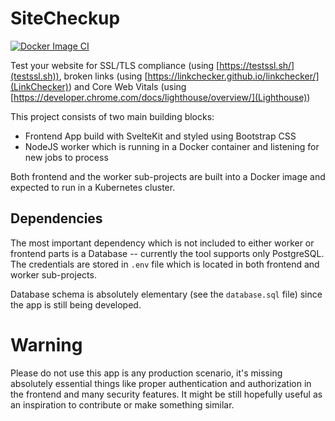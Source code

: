 # SiteCheckup

[![Docker Image CI](https://github.com/wooshcz/sitecheckup/actions/workflows/docker-image.yml/badge.svg)](https://github.com/wooshcz/sitecheckup/actions/workflows/docker-image.yml)

Test your website for SSL/TLS compliance (using [https://testssl.sh/](testssl.sh)), broken links (using [https://linkchecker.github.io/linkchecker/](LinkChecker)) and Core Web Vitals (using [https://developer.chrome.com/docs/lighthouse/overview/](Lighthouse))

This project consists of two main building blocks:
- Frontend App build with SvelteKit and styled using Bootstrap CSS
- NodeJS worker which is running in a Docker container and listening for new jobs to process

Both frontend and the worker sub-projects are built into a Docker image and expected to run in a Kubernetes cluster.

## Dependencies

The most important dependency which is not included to either worker or frontend parts is a Database -- currently the tool supports only PostgreSQL. The credentials are stored in `.env` file which is located in both frontend and worker sub-projects.

Database schema is absolutely elementary (see the `database.sql` file) since the app is still being developed.

# Warning

Please do not use this app is any production scenario, it's missing absolutely essential things like proper authentication and authorization in the frontend and many security features. It might be still hopefully useful as an inspiration to contribute or make something similar.
